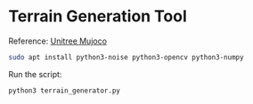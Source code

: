 # Terrain Generation Tool

Reference: [Unitree Mujoco](https://github.com/unitreerobotics/unitree_mujoco/blob/main/terrain_tool/terrain_generator.py)

```sh
sudo apt install python3-noise python3-opencv python3-numpy 
```

Run the script:

```sh
python3 terrain_generator.py
```
